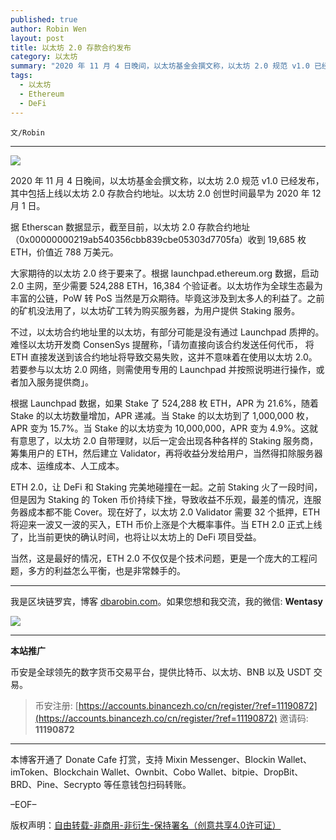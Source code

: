 ```yaml
---
published: true
author: Robin Wen
layout: post
title: 以太坊 2.0 存款合约发布
category: 以太坊
summary: "2020 年 11 月 4 日晚间，以太坊基金会撰文称，以太坊 2.0 规范 v1.0 已经发布，其中包括上线以太坊 2.0 存款合约地址。以太坊 2.0 创世时间最早为 2020 年 12 月 1 日。ETH 2.0，让 DeFi 和 Staking 完美地碰撞在一起。之前 Staking 火了一段时间，但是因为 Staking 的 Token 币价持续下挫，导致收益不乐观，最差的情况，连服务器成本都不能 Cover。现在好了，以太坊 2.0 Validator 需要 32 个抵押，ETH 将迎来一波有一波的买入，ETH 币价上涨是个大概率事件。当 ETH 2.0 正式上线了，比当前更快的确认时间，也将让以太坊上的 DeFi 项目受益。当然，这是最好的情况，ETH 2.0 不仅仅是个技术问题，更是一个庞大的工程问题，多方的利益怎么平衡，也是非常棘手的。"
tags:
  - 以太坊
  - Ethereum
  - DeFi
---
```


`文/Robin`

***

![](https://cdn.dbarobin.com/nm70yv3.png)

2020 年 11 月 4 日晚间，以太坊基金会撰文称，以太坊 2.0 规范 v1.0 已经发布，其中包括上线以太坊 2.0 存款合约地址。以太坊 2.0 创世时间最早为 2020 年 12 月 1 日。

据 Etherscan 数据显示，截至目前，以太坊 2.0 存款合约地址（0x00000000219ab540356cbb839cbe05303d7705fa）收到 19,685 枚 ETH，价值近 788 万美元。

大家期待的以太坊 2.0 终于要来了。根据 launchpad.ethereum.org 数据，启动 2.0 主网，至少需要 524,288 ETH，16,384 个验证者。以太坊作为全球生态最为丰富的公链，PoW 转 PoS 当然是万众期待。毕竟这涉及到太多人的利益了。之前的矿机没法用了，以太坊矿工转为购买服务器，为用户提供 Staking 服务。

不过，以太坊合约地址里的以太坊，有部分可能是没有通过 Launchpad 质押的。难怪以太坊开发商 ConsenSys 提醒称，「请勿直接向该合约发送任何代币， 将 ETH 直接发送到该合约地址将导致交易失败，这并不意味着在使用以太坊 2.0。若要参与以太坊 2.0 网络，则需使用专用的 Launchpad 并按照说明进行操作，或者加入服务提供商」。

根据 Launchpad 数据，如果 Stake 了 524,288 枚  ETH，APR 为 21.6%，随着 Stake 的以太坊数量增加，APR 递减。当 Stake 的以太坊到了 1,000,000 枚，APR 变为 15.7%。当 Stake 的以太坊变为 10,000,000，APR 变为 4.9%。这就有意思了，以太坊 2.0 自带理财，以后一定会出现各种各样的 Staking 服务商，筹集用户的 ETH，然后建立 Validator，再将收益分发给用户，当然得扣除服务器成本、运维成本、人工成本。

ETH 2.0，让 DeFi 和 Staking 完美地碰撞在一起。之前 Staking 火了一段时间，但是因为 Staking 的 Token 币价持续下挫，导致收益不乐观，最差的情况，连服务器成本都不能 Cover。现在好了，以太坊 2.0 Validator 需要 32 个抵押，ETH 将迎来一波又一波的买入，ETH 币价上涨是个大概率事件。当 ETH 2.0 正式上线了，比当前更快的确认时间，也将让以太坊上的 DeFi 项目受益。

当然，这是最好的情况，ETH 2.0 不仅仅是个技术问题，更是一个庞大的工程问题，多方的利益怎么平衡，也是非常棘手的。

***

我是区块链罗宾，博客 [dbarobin.com](https://dbarobin.com/)。如果您想和我交流，我的微信: **Wentasy**

![](https://cdn.dbarobin.com/v4yywe2.png)

***

**本站推广**

币安是全球领先的数字货币交易平台，提供比特币、以太坊、BNB 以及 USDT 交易。

> 币安注册: [https://accounts.binancezh.co/cn/register/?ref=11190872](https://accounts.binancezh.co/cn/register/?ref=11190872)
> 邀请码: **11190872**

***

本博客开通了 Donate Cafe 打赏，支持 Mixin Messenger、Blockin Wallet、imToken、Blockchain Wallet、Ownbit、Cobo Wallet、bitpie、DropBit、BRD、Pine、Secrypto 等任意钱包扫码转账。

<center>
    <div class="--donate-button"
         data-button-id="f8b9df0d-af9a-460d-8258-d3f435445075"
    ></div>
</center>

–EOF–

版权声明：[自由转载-非商用-非衍生-保持署名（创意共享4.0许可证）](http://creativecommons.org/licenses/by-nc-nd/4.0/deed.zh)